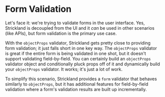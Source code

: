 # Form Validation

Let's face it: we're trying to validate forms in the user interface. Yes, Strickland is decoupled from the UI and it _can_ be used in other scenarios (like APIs), but form validation is the primary use case.

With the `objectProps` validator, Strickland gets pretty close to providing form validation; it just falls short in one key way. The `objectProps` validator is great if the entire form is being validated in one shot, but it doesn't support validating field-by-field. You can certainly build an `objectProps` validator object and conditionally pluck props off of it and dynamically build your `objectProps` validator. It works; it's just a lot of work.

To simplify this scenario, Strickland provides a `form` validator that behaves similarly to `objectProps`, but it has additional features for field-by-field validation where a form's validation results are built up incrementally.
